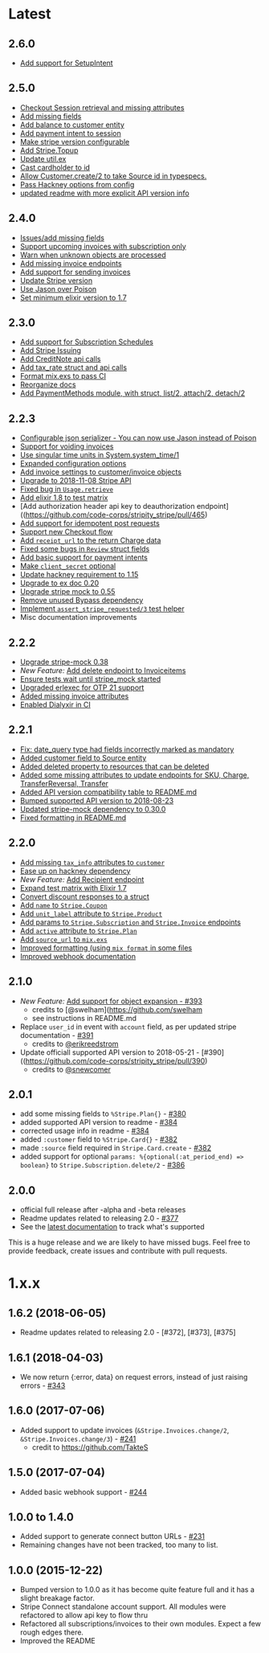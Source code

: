 # Latest

## 2.6.0

- [Add support for SetupIntent](https://github.com/code-corps/stripity_stripe/pull/522)

## 2.5.0

- [Checkout Session retrieval and missing attributes](https://github.com/code-corps/stripity_stripe/pull/532)
- [Add missing fields](https://github.com/code-corps/stripity_stripe/pull/537)
- [Add balance to customer entity](https://github.com/code-corps/stripity_stripe/pull/536)
- [Add payment intent to session](https://github.com/code-corps/stripity_stripe/pull/533)
- [Make stripe version configurable ](https://github.com/code-corps/stripity_stripe/pull/534)
- [Add Stripe.Topup](https://github.com/code-corps/stripity_stripe/pull/527)
- [Update util.ex](https://github.com/code-corps/stripity_stripe/pull/529)
- [Cast cardholder to id](https://github.com/code-corps/stripity_stripe/pull/526)
- [Allow Customer.create/2 to take Source id in typespecs.](https://github.com/code-corps/stripity_stripe/pull/523)
- [Pass Hackney options from config](https://github.com/code-corps/stripity_stripe/pull/506)
- [updated readme with more explicit API version info](https://github.com/code-corps/stripity_stripe/pull/520)

## 2.4.0

- [Issues/add missing fields](https://github.com/code-corps/stripity_stripe/pull/511)
- [Support upcoming invoices with subscription only](https://github.com/code-corps/stripity_stripe/pull/515)
- [Warn when unknown objects are processed](https://github.com/code-corps/stripity_stripe/pull/514)
- [Add missing invoice endpoints](https://github.com/code-corps/stripity_stripe/pull/513)
- [Add support for sending invoices](https://github.com/code-corps/stripity_stripe/pull/510)
- [Update Stripe version](https://github.com/code-corps/stripity_stripe/pull/483)
- [Use Jason over Poison](https://github.com/code-corps/stripity_stripe/pull/509)
- [Set minimum elixir version to 1.7](https://github.com/code-corps/stripity_stripe/pull/504)

## 2.3.0

- [Add support for Subscription Schedules](https://github.com/code-corps/stripity_stripe/pull/480)
- [Add Stripe Issuing](https://github.com/code-corps/stripity_stripe/pull/493)
- [Add CreditNote api calls](https://github.com/code-corps/stripity_stripe/pull/492)
- [Add tax_rate struct and api calls](https://github.com/code-corps/stripity_stripe/pull/491)
- [Format mix.exs to pass CI](https://github.com/code-corps/stripity_stripe/pull/498)
- [Reorganize docs](https://github.com/code-corps/stripity_stripe/pull/496)
- [Add PaymentMethods module, with struct, list/2, attach/2, detach/2](https://github.com/code-corps/stripity_stripe/pull/495)

## 2.2.3

- [Configurable json serializer - You can now use Jason instead of Poison](https://github.com/code-corps/stripity_stripe/pull/446)
- [Support for voiding invoices](https://github.com/code-corps/stripity_stripe/pull/444)
- [Use singular time units in System.system_time/1](https://github.com/code-corps/stripity_stripe/pull/450)
- [Expanded configuration options](https://github.com/code-corps/stripity_stripe/pull/447)
- [Add invoice settings to customer/invoice objects](https://github.com/code-corps/stripity_stripe/pull/451)
- [Upgrade to 2018-11-08 Stripe API](https://github.com/code-corps/stripity_stripe/pull/439)
- [Fixed bug in `Usage.retrieve`](https://github.com/code-corps/stripity_stripe/pull/433)
- [Add elixir 1.8 to test matrix](https://github.com/code-corps/stripity_stripe/pull/449)
- [Add authorization header api key to deauthorization endpoint]((https://github.com/code-corps/stripity_stripe/pull/465)
- [Add support for idempotent post requests](https://github.com/code-corps/stripity_stripe/pull/461)
- [Support new Checkout flow](https://github.com/code-corps/stripity_stripe/pull/466)
- [Add `receipt_url` to the return Charge data](https://github.com/code-corps/stripity_stripe/pull/467)
- [Fixed some bugs in `Review` struct fields](https://github.com/code-corps/stripity_stripe/pull/468)
- [Add basic support for payment intents](https://github.com/code-corps/stripity_stripe/pull/470)
- [Make `client_secret` optional](https://github.com/code-corps/stripity_stripe/pull/473)
- [Update hackney requirement to 1.15](https://github.com/code-corps/stripity_stripe/pull/475)
- [Upgrade to ex doc 0.20](https://github.com/code-corps/stripity_stripe/pull/486)
- [Upgrade stripe mock to 0.55](https://github.com/code-corps/stripity_stripe/pull/485)
- [Remove unused Bypass dependency](https://github.com/code-corps/stripity_stripe/pull/88)
- [Implement `assert_stripe_requested/3` test helper](https://github.com/code-corps/stripity_stripe/pull/487)
- Misc documentation improvements

## 2.2.2

- [Upgrade stripe-mock 0.38](https://github.com/code-corps/stripity_stripe/pull/436)
- *New Feature:* [Add delete endpoint to Invoiceitems](https://github.com/code-corps/stripity_stripe/pull/434)
- [Ensure tests wait until stripe_mock started](https://github.com/code-corps/stripity_stripe/pull/427)
- [Upgraded erlexec for OTP 21 support](https://github.com/code-corps/stripity_stripe/pull/426)
- [Added missing invoice attributes](https://github.com/code-corps/stripity_stripe/pull/425)
- [Enabled Dialyxir in CI](https://github.com/code-corps/stripity_stripe/pull/424)

## 2.2.1

- [Fix: date_query type had fields incorrectly marked as mandatory](https://github.com/code-corps/stripity_stripe/pull/421)
- [Added customer field to Source entity](https://github.com/code-corps/stripity_stripe/pull/420)
- [Added deleted property to resources that can be deleted](https://github.com/code-corps/stripity_stripe/pull/419)
- [Added some missing attributes to update endpoints for SKU, Charge, TransferReversal, Transfer](https://github.com/code-corps/stripity_stripe/pull/418)
- [Added API version compatibility table to README.md](https://github.com/code-corps/stripity_stripe/pull/416)
- [Bumped supported API version to 2018-08-23](https://github.com/code-corps/stripity_stripe/pull/415)
- [Updated stripe-mock dependency to 0.30.0](https://github.com/code-corps/stripity_stripe/pull/414)
- [Fixed formatting in README.md](https://github.com/code-corps/stripity_stripe/pull/412)

## 2.2.0

- [Add missing `tax_info` attributes to `customer`](https://github.com/code-corps/stripity_stripe/pull/410)
- [Ease up on hackney dependency](https://github.com/code-corps/stripity_stripe/pull/407)
- *New Feature:* [Add Recipient endpoint](https://github.com/code-corps/stripity_stripe/pull/405)
- [Expand test matrix with Elixir 1.7](https://github.com/code-corps/stripity_stripe/pull/404)
- [Convert discount responses to a struct](https://github.com/code-corps/stripity_stripe/pull/403)
- [Add `name` to `Stripe.Coupon`](https://github.com/code-corps/stripity_stripe/pull/402)
- [Add `unit_label` attribute to `Stripe.Product`](https://github.com/code-corps/stripity_stripe/pull/401)
- [Add params to `Stripe.Subscription` and `Stripe.Invoice` endpoints](https://github.com/code-corps/stripity_stripe/pull/400)
- [Add `active` attribute to `Stripe.Plan`](https://github.com/code-corps/stripity_stripe/pull/399)
- [Add `source_url` to `mix.exs`](https://github.com/code-corps/stripity_stripe/pull/398)
- [Improved formatting (using `mix format` in some files](https://github.com/code-corps/stripity_stripe/pull/397)
- [Improved webhook documentation](https://github.com/code-corps/stripity_stripe/pull/395)

## 2.1.0

- *New Feature:* [Add support for object expansion - #393](https://github.com/code-corps/stripity_stripe/pull/393)
  - credits to [@swelham](https://github.com/swelham
  - see instructions in README.md
- Replace `user_id` in event with `account` field, as per updated stripe documentation - [#391](https://github.com/code-corps/stripity_stripe/pull/391)
  - credits to [@erikreedstrom](https://github.com/erikreedstrom)
- Update officiall supported API version to 2018-05-21 - [#390]((https://github.com/code-corps/stripity_stripe/pull/390)
  - credits to [@snewcomer](https://github.com/snewcomer)

## 2.0.1

- add some missing fields to `%Stripe.Plan{}` - [#380](https://github.com/code-corps/stripity_stripe/pull/380)
- added supported API version to readme - [#384](https://github.com/code-corps/stripity_stripe/pull/384)
- corrected usage info in readme - [#384](https://github.com/code-corps/stripity_stripe/pull/384)
- added `:customer` field to `%Stripe.Card{}` - [#382](https://github.com/code-corps/stripity_stripe/pull/382)
- made `:source` field required in `Stripe.Card.create` - [#382](https://github.com/code-corps/stripity_stripe/pull/382)
- added support for optional `params: %{optional(:at_period_end) => boolean}` to `Stripe.Subscription.delete/2` - [#386](https://github.com/code-corps/stripity_stripe/pull/386)

## 2.0.0

- official full release after -alpha and -beta releases
- Readme updates related to releasing 2.0 - [#377](https://github.com/code-corps/stripity_stripe/pull/377)
- See the [latest documentation](https://hexdocs.pm/stripity_stripe/api-reference.html) to track what's supported

This is a huge release and we are likely to have missed bugs. Feel free to provide feedback, create issues and contribute with pull requests.

# 1.x.x

## 1.6.2 (2018-06-05)

- Readme updates related to releasing 2.0 - [#372], [#373], [#375]

## 1.6.1 (2018-04-03)

- We now return {:error, data} on request errors, instead of just raising errors - [#343](https://github.com/code-corps/stripity_stripe/pull/343)

## 1.6.0 (2017-07-06)

- Added support to update invoices (`&Stripe.Invoices.change/2`, `&Stripe.Invoices.change/3`) - [#241](https://github.com/code-corps/stripity_stripe/pull/241)
  - credit to https://github.com/TakteS

## 1.5.0 (2017-07-04)

- Added basic webhook support - [#244](https://github.com/code-corps/stripity_stripe/pull/244)

## 1.0.0 to 1.4.0

- Added support to generate connect button URLs - [#231](https://github.com/code-corps/stripity_stripe/pull/231)
- Remaining changes have not been tracked, too many to list.

## 1.0.0 (2015-12-22)

- Bumped version to 1.0.0 as it has become quite feature full and it has a slight breakage factor.
- Stripe Connect standalone account support. All modules were refactored to allow api key to flow thru
- Refactored all subscriptions/invoices to their own modules. Expect a few rough edges there.
- Improved the README

